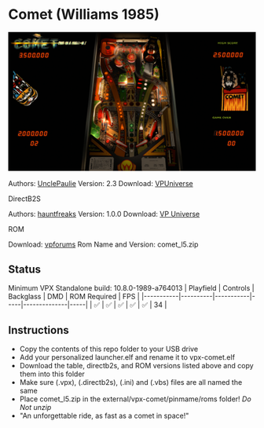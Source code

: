 # Comet (Williams 1985)

![Table Preview](https://github.com/bhobman/vpx-previews/blob/f38f7c50d55230820c14395d713dfc89dda93460/vpx-Comet-preivew.png)

Authors: [UnclePaulie](https://vpuniverse.com/profile/16685-unclepaulie/)
Version: 2.3
Download: [VPUniverse](https://vpuniverse.com/files/file/8673-comet-williams-1985-w-vr-room/)

DirectB2S

Authors: [hauntfreaks](https://vpuniverse.com/profile/5216-hauntfreaks/)
Version: 1.0.0
Download: [VP Universe](https://vpuniverse.com/files/file/10981-comet-williams-1985-b2s-with-full-dmd/)

ROM

Download: [vpforums](https://www.vpforums.org/index.php?app=downloads&showfile=891)
Rom Name and Version: comet_l5.zip

## Status 

Minimum VPX Standalone build: 10.8.0-1989-a764013
| Playfield | Controls | Backglass | DMD | ROM Required | FPS | 
|-----------|----------|-----------|-----|--------------|-----|
| :white_check_mark: | :white_check_mark: | :white_check_mark: | :white_check_mark: | :white_check_mark: | 34 |

## Instructions

- Copy the contents of this repo folder to your USB drive
- Add your personalized launcher.elf and rename it to vpx-comet.elf
- Download the table, directb2s, and ROM versions listed above and copy them into this folder
- Make sure (.vpx), (.directb2s), (.ini) and (.vbs) files are all named the same
- Place comet_l5.zip in the external/vpx-comet/pinmame/roms folder! *Do Not unzip*
- "An unforgettable ride, as fast as a comet in space!"
